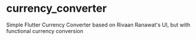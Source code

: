 # currency_converter
Simple Flutter Currency Converter based on Rivaan Ranawat's UI, but with functional currency conversion
